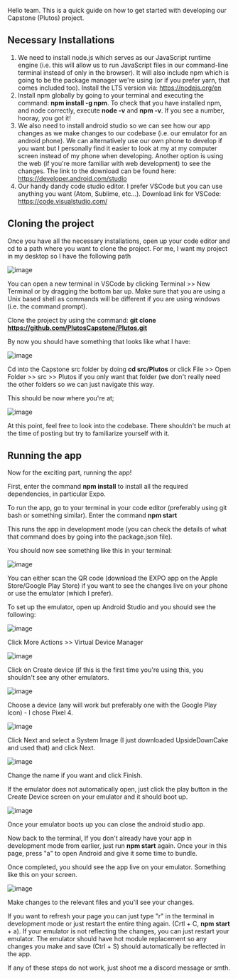 Hello team. This is a quick guide on how to get started with developing our Capstone (Plutos) project.

## Necessary Installations
1) We need to install node.js which serves as our JavaScript runtime engine (i.e. this will allow us to run JavaScript files in our command-line terminal instead of only in the browser). It will also include npm which is going to be the package manager we're using (or if you prefer yarn, that comes included too). Install the LTS version via: https://nodejs.org/en
2) Install npm globally by going to your terminal and executing the command: **npm install -g npm**. To check that you have installed npm, and node correctly, execute **node -v** and **npm -v**. If you see a number, hooray, you got it!
3) We also need to install android studio so we can see how our app changes as we make changes to our codebase (i.e. our emulator for an android phone). We can alternatively use our own phone to develop if you want but I personally find it easier to look at my at my computer screen instead of my phone when developing. Another option is using the web (if you're more familiar with web development) to see the changes.
The link to the download can be found here: https://developer.android.com/studio
4) Our handy dandy code studio editor. I prefer VSCode but you can use anything you want (Atom, Sublime, etc...). Download link for VSCode: https://code.visualstudio.com/

## Cloning the project
Once you have all the necessary installations, open up your code editor and cd to a path where you want to clone the project. For me, I want my project in my desktop so I have the following path

![image](https://user-images.githubusercontent.com/97481912/229943684-546e933c-5b25-4dff-9599-68df6ee98208.png)

You can open a new terminal in VSCode by clicking Terminal >> New Terminal or by dragging the bottom bar up. Make sure that you are using a Unix based shell as commands will be different if you are using windows (i.e. the command prompt).

Clone the project by using the command: **git clone https://github.com/PlutosCapstone/Plutos.git**

By now you should have something that looks like what I have:

![image](https://github.com/user-attachments/assets/74619a73-10d7-439f-842f-ffce2ba8ee9b)

Cd into the Capstone src folder by doing **cd src/Plutos** or click File >> Open Folder >> src >> Plutos if you only want that folder (we don't really need the other folders so we can just navigate this way.

This should be now where you're at;

![image](https://github.com/user-attachments/assets/b2967b67-15d1-4b6d-9045-3a2eafd0498e)

At this point, feel free to look into the codebase. There shouldn't be much at the time of posting but try to familiarize yourself with it. 

## Running the app

Now for the exciting part, running the app!

First, enter the command **npm install** to install all the required dependencies, in particular Expo.

To run the app, go to your terminal in your code editor (preferably using git bash or something similar). Enter the command **npm start**

This runs the app in development mode (you can check the details of what that command does by going into the package.json file).

You should now see something like this in your terminal:

![image](https://github.com/user-attachments/assets/b6962a55-37a5-4298-b61c-790557048fb7)

You can either scan the QR code (download the EXPO app on the Apple Store/Google Play Store) if you want to see the changes live on your phone or use the emulator (which I prefer).

To set up the emulator, open up Android Studio and you should see the following:

![image](https://user-images.githubusercontent.com/97481912/229945190-c91a2a11-4e65-4bc0-b6dc-b2969c29eac9.png)

Click More Actions >> Virtual Device Manager

![image](https://user-images.githubusercontent.com/97481912/229945225-68aaa5fc-622b-427d-8928-d0967e06c679.png)

Click on Create device (if this is the first time you're using this, you shouldn't see any other emulators. 

![image](https://github.com/user-attachments/assets/7ca4d018-25d3-44c2-ba2b-7d82739721e7)

Choose a device (any will work but preferably one with the Google Play Icon) - I chose Pixel 4.

![image](https://user-images.githubusercontent.com/97481912/229945426-e41d7c04-3633-4b35-ab73-be0dd865b26c.png)

Click Next and select a System Image (I just downloaded UpsideDownCake and used that) and click Next.

![image](https://user-images.githubusercontent.com/97481912/229945540-0064241e-4ae8-4644-9eb3-1a1bfb620541.png)

Change the name if you want and click Finish.

If the emulator does not automatically open, just click the play button in the Create Device screen on your emulator and it should boot up.

![image](https://github.com/user-attachments/assets/1d1c842a-361a-4256-bf96-9e1f8cde09c2)

Once your emulator boots up you can close the android studio app.

Now back to the terminal, If you don't already have your app in development mode from earlier, just run **npm start** again. Once your in this page, press "a" to open Android and give it some time to bundle.

Once completed, you should see the app live on your emulator. Something like this on your screen.

![image](https://github.com/user-attachments/assets/400853d0-a5f9-47fc-98c9-da0f5696ec57)

Make changes to the relevant files and you'll see your changes.

If you want to refresh your page you can just type "r" in the terminal in development mode or just restart the entire thing again. (Crtl + C, **npm start** + a). If your emulator is not reflecting the changes, you can just restart your emulator. The emulator should have hot module replacement so any changes you make and save (Ctrl + S) should automatically be reflected in the app.

If any of these steps do not work, just shoot me a discord message or smth.
